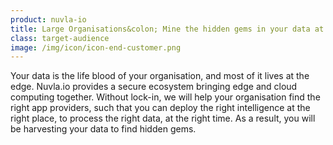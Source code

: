 ```yaml
---
product: nuvla-io
title: Large Organisations&colon; Mine the hidden gems in your data at the edge, within a secured ecosystem.
class: target-audience
image: /img/icon/icon-end-customer.png
---
```


Your data is the life blood of your organisation, and most of it lives at the edge. Nuvla.io provides a secure ecosystem bringing edge and cloud computing together. Without lock-in, we will help your organisation find the right app providers, such that you can deploy the right intelligence at the right place, to process the right data, at the right time. As a result, you will be harvesting your data to find hidden gems.
